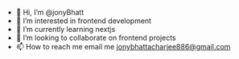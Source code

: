 - 👋 Hi, I’m @jonyBhatt
- 👀 I’m interested in frontend development
- 🌱 I’m currently learning nextjs
- 💞️ I’m looking to collaborate on frontend projects
- 📫 How to reach me email me jonybhattacharjee886@gmail.com

<!---
jonyBhatt/jonyBhatt is a ✨ special ✨ repository because its `README.md` (this file) appears on your GitHub profile.
You can click the Preview link to take a look at your changes.
--->
